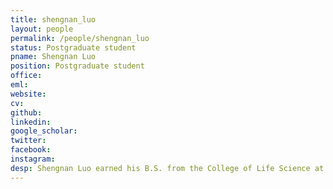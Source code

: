 ```yaml
---
title: shengnan_luo
layout: people
permalink: /people/shengnan_luo
status: Postgraduate student
pname: Shengnan Luo
position: Postgraduate student
office: 
eml: 
website:
cv: 
github:
linkedin:
google_scholar: 
twitter: 
facebook: 
instagram:
desp: Shengnan Luo earned his B.S. from the College of Life Science at Northeast Forestry University in 2024. He is currently a Master student in Shengli's lab at Shanghai Jiao Tong University School of Medicine. His research interests lie at the intersection of cancer genomics, machine learning, and precision medicine.
---
```

